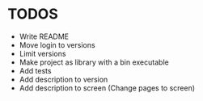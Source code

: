 # TODOS

* Write README
* Move login to versions
* Limit versions
* Make project as library with a bin executable
* Add tests
* Add description to version
* Add description to screen (Change pages to screen)
